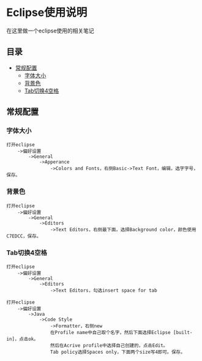 # Eclipse使用说明
在这里做一个eclipse使用的相关笔记

## 目录
- [常规配置](#normal)
    - [字体大小](#font)
    - [背景色](#bgc)
    - [Tab切换4空格](#tab)


## <span name="normal">常规配置</span>
### <span name="font">字体大小</span>
```
打开eclipse
    ->偏好设置
        ->General
            ->Apperance
                ->Colors and Fonts，右侧Basic->Text Font，编辑，选字字号，保存。
```

### <span name="bgc">背景色</span>
```
打开eclipse
    ->偏好设置
        ->General
            ->Editors
                ->Text Editors，右侧最下面，选择Background color，颜色使用C7EDCC，保存。
```

### <span name="tab">Tab切换4空格</span>
```
打开eclipse
    ->偏好设置
        ->General
            ->Editors
                ->Text Editors，勾选insert space for tab
                
打开eclipse
    ->偏好设置
        ->Java
            ->Code Style
                ->Formatter，右侧new
                在Profile name中自己取个名字，然后下面选择Eclipse [built-in]，点击ok。
                然后在Acrive profile中选择自己创建的，点击Edit。
                Tab policy选择Spaces only，下面两个size写4即可。保存。
```
